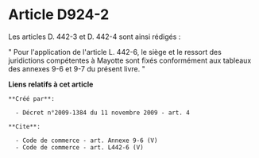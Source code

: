 # Article D924-2

Les articles D. 442-3 et D. 442-4 sont ainsi rédigés : 

" Pour l'application de l'article L. 442-6, le siège et le ressort des juridictions compétentes à Mayotte sont fixés
conformément aux tableaux des annexes 9-6 et 9-7 du présent livre. "

**Liens relatifs à cet article**

	**Créé par**:

	  - Décret n°2009-1384 du 11 novembre 2009 - art. 4

	**Cite**:

	  - Code de commerce - art. Annexe 9-6 (V)
	  - Code de commerce - art. L442-6 (V)
